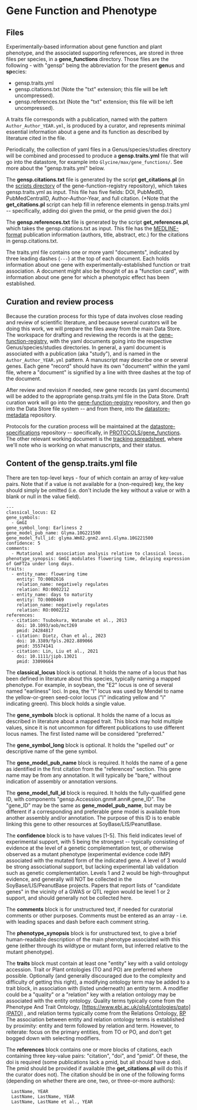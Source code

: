 # Gene Function and Phenotype

## Files
Experimentally-based information about gene function and plant phenotype, and the associated supporting references, are stored in three files per species, in a **gene_functions** directory.
Those files are the following - with "gensp" being the abbreviation for the present **gen**us and **sp**ecies:
- gensp.traits.yml
- gensp.citations.txt   (Note the "txt" extension; this file will be left uncompressed).
- gensp.references.txt  (Note the "txt" extension; this file will be left uncompressed).

A traits file corresponds with a publication, named with the pattern `Author_Author_YEAR.yml`, is produced by a curator, and represents minimal essential information about a gene and its function as described by literature cited in the file.

Periodically, the collection of yaml files in a Genus/species/studies directory will be combined and processed to produce a **gensp.traits.yml** file that will go into the datastore, for example into `Glycine/max/gene_functions/`. See more about the "gensp.traits.yml" below.

The **gensp.citations.txt** file is generated by the script **get_citations.pl** (in the [scripts directory](https://github.com/legumeinfo/gene-function-registry/tree/main/scripts) of the gene-function-registry repository), which takes gensp.traits.yml as input. This file has five fields: DOI, PubMedID, PubMedCentralID, Author-Author-Year, and full citation. (\*Note that the **get_citations.pl** script can help fill in reference elements in gensp.traits.yml -- specifically, adding doi given the pmid, or the pmid given the doi.)

The **gensp.references.txt** file is generated by the script **get_references.pl**, which takes the gensp.citations.txt as input. This file has the [MEDLINE-format](https://www.nlm.nih.gov/bsd/mms/medlineelements.html) publication information (authors, title, abstract, etc.) for the citations in gensp.citations.txt.

The traits.yml file contains one or more yaml "documents", indicated by three leading dashes (`---`) at the top of each document. Each holds information about one gene with experimentally-established function or trait association. A document might also be thought of as a "function card", with information about one gene for which a phenotypic effect has been established. 

## Curation and review process
Because the curation process for this type of data involves close reading and review of scientific literature, and because several curators will be doing this work, we will prepare the files away from the main Data Store. The workspace for drafting and reviewing the records is at the [gene-function-registry](https://github.com/legumeinfo/gene-function-registry), with the yaml documents going into the respective Genus/species/studies directories. In general, a yaml document is associated with a publication (aka "study"), and is named in the `Author_Author_YEAR.yml` pattern. A manuscript may describe one or several genes. Each gene "record" should have its own "document" within the yaml file, where a "document" is signified by a line with three dashes at the top of the document.

After review and revision if needed, new gene records (as yaml documents) will be added to the appropriate gensp.traits.yml file in the Data Store. Draft curation work will go into the [gene-function-registry](https://github.com/legumeinfo/gene-function-registry) repository, and then go into the Data Store file system -- and from there, into the [datastore-metadata](https://github.com/legumeinfo/datastore-metadata) repository.

Protocols for the curation process will be maintained at the [datastore-specifications](https://github.com/legumeinfo/datastore-specifications) repository -- specifically, in [PROTOCOLS/gene_functions](https://github.com/legumeinfo/datastore-specifications/tree/main/PROTOCOLS/gene_functions). The other relevant working document is the [tracking spreadsheet](https://docs.google.com/spreadsheets/d/1iDdaIQNqK8jvkyQZHATSC1gI-FVhlKv5xde4yPR-Rzs/edit#gid=1914121906), where we'll note who is working on what manuscripts, and their status. 

## Content of the **gensp.traits.yml** file
There are ten top-level keys - four of which contain an array of key-value pairs. Note that if a value is not available for a (non-required) key, the key should simply be omitted (i.e. don't include the key without a value or with a blank or null in the value field).

```
---
classical_locus: E2
gene_symbols:
  - GmGI
gene_symbol_long: Earliness 2
gene_model_pub_name: Glyma.10G221500
gene_model_full_id: glyma.Wm82.gnm2.ann1.Glyma.10G221500
confidence: 5
comments: 
  - Mutational and association analysis relative to classical locus.
phenotype_synopsis: GmGI modulates flowering time, delaying expression of GmFT2a under long days.
traits:
  - entity_name: flowering time
    entity: TO:0002616
    relation_name: negatively regulates
    relation: RO:0002212
  - entity_name: days to maturity
    entity: TO:0000469
    relation_name: negatively regulates
    relation: RO:0002212
references:
  - citation: Tsubokura, Watanabe et al., 2013
    doi: 10.1093/aob/mct269
    pmid: 24284817
  - citation: Dietz, Chan et al., 2023
    doi: 10.3389/fpls.2022.889066
    pmid: 35574141
  - citation: Lin, Liu et al., 2021
    doi: 10.1111/jipb.13021
    pmid: 33090664
```

The **classical_locus** block is optional. It holds the name of a locus that has been defined in literature about this species, typically naming a mapped phenotype. For example, in soybean, the "E2" locus is one of several named "earliness" loci. In pea, the "I" locus was used by Mendel to name the yellow-or-green seed-color locus ("I" indicating  yellow and "i" indicating green). This block holds a single value.

The **gene_symbols** block is optional. It holds the name of a locus as described in literature about a mapped trait. This block may hold multiple values, since it is not uncommon for different publications to use different locus names. The first listed name will be considered "preferred."

The **gene_symbol_long** block is optional. It holds the "spelled out" or descriptive name of the gene symbol.

The **gene_model_pub_name** block is required. It holds the name of a gene as identified in the first citation from the "references" section. This gene name may be from any annotation. It will typically be "bare," without indication of assembly or annotation versions.

The **gene_model_full_id** block is required. It holds the fully-qualified gene ID, with components "gensp.Accession.gnm#.ann#.gene_ID". The "gene_ID" may be the same as **gene_model_pub_name**, but may be different if a corresponding and preferable gene model is available from another assembly and/or annotation. The purpose of this ID is to enable linking this gene to other resources at SoyBase/LIS/PeanutBase.

The **confidence** block is to have values [1-5]. This field indicates level of experimental support, with 5 being the strongest -- typically consisting of evidence at the level of a genetic complementation test, or otherwise observed as a mutant phenotype (experimental evidence code IMP) associated with the mutated form of the indicated gene. A level of 3 would be strong associational support, but lacking experimental lab validation such as genetic complementation. Levels 1 and 2 would be high-throughput evidence, and generally will NOT be collected in the SoyBase/LIS/PeanutBase projects. Papers that report lists of "candidate genes" in the vicinity of a GWAS or QTL region would be level 1 or 2 support, and should generally not be collected here.

The **comments** block is for unstructured text, if needed for curatorial comments or other purposes. Comments must be entered as an array - i.e. with leading spaces and dash before each comment string.

The **phenotype_synopsis** block is for unstructured text, to give a brief human-readable description of the main phenotype associated with this gene (either through its wildtype or mutant form, but inferred relative to the mutant phenotype).

The **traits** block must contain at least one "entity" key with a valid ontology accession. Trait or Plant ontologies (TO and PO) are preferred where possible. Optionally (and generally discouraged due to the complexity and difficulty of getting this right), a modifying ontology term may be added to a trait block, in association with (listed underneath) an entity term. A modifier could be a "quality" or a "relation" key with a relation ontology may be associated with the entity ontology. Quality terms typically come from the Phenotype And Trait Ontology, [https://www.ebi.ac.uk/ols4/ontologies/pato](PATO) , and relation terms typically come from the Relations Ontology, [RP](https://www.ebi.ac.uk/ols4/ontologies/ro) The association between entity and relation ontology terms is established by proximity: entity and term followed by relation and term. However, to reiterate: focus on the primary entities, from TO or PO, and don't get bogged down with selecting modifiers.

The **references** block contains one or more blocks of citations, each containing three key-value pairs: "citation", "doi", and "pmid". Of these, the doi is required (some publications lack a pmid, but all should have a doi). The pmid should be provided if available (the **get_citations.pl** will do this if the curator does not). The citation should be in one of the following forms (depending on whether there are one, two, or three-or-more authors):  
```
  LastName, YEAR
  LastName, LastName, YEAR
  LastName, LastName et al., YEAR
```


